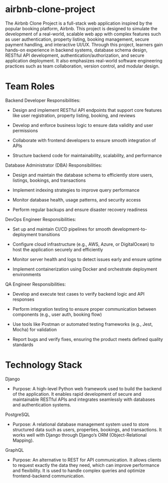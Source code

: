 # airbnb-clone-project
The Airbnb Clone Project is a full-stack web application inspired by the popular booking platform, Airbnb. This project is designed to simulate the development of a real-world, scalable web app with complex features such as user authentication, property listing, booking management, secure payment handling, and interactive UI/UX.
Through this project, learners gain hands-on experience in backend systems, database schema design, RESTful API development, authentication/authorization, and secure application deployment. It also emphasizes real-world software engineering practices such as team collaboration, version control, and modular design.

# Team Roles
 Backend Developer
Responsibilities:

 - Design and implement RESTful API endpoints that support core features like user registration, property listing, booking, and reviews

 - Develop and enforce business logic to ensure data validity and user permissions

 - Collaborate with frontend developers to ensure smooth integration of APIs

 - Structure backend code for maintainability, scalability, and performance

 Database Administrator (DBA)
Responsibilities:

 - Design and maintain the database schema to efficiently store users, listings, bookings, and transactions

 - Implement indexing strategies to improve query performance

 - Monitor database health, usage patterns, and security access

 - Perform regular backups and ensure disaster recovery readiness

 DevOps Engineer
Responsibilities:

 - Set up and maintain CI/CD pipelines for smooth development-to-deployment transitions

 - Configure cloud infrastructure (e.g., AWS, Azure, or DigitalOcean) to host the application securely and efficiently

 - Monitor server health and logs to detect issues early and ensure uptime

 - Implement containerization using Docker and orchestrate deployment environments

 QA Engineer
Responsibilities:

 - Develop and execute test cases to verify backend logic and API responses

 - Perform integration testing to ensure proper communication between components (e.g., user auth, booking flow)

 - Use tools like Postman or automated testing frameworks (e.g., Jest, Mocha) for validation

 - Report bugs and verify fixes, ensuring the product meets defined quality standards

# Technology Stack

Django

 - Purpose: A high-level Python web framework used to build the backend of the application. It enables rapid development of secure and maintainable RESTful APIs and integrates seamlessly with databases and authentication systems.

PostgreSQL

 - Purpose: A relational database management system used to store structured data such as users, properties, bookings, and transactions. It works well with Django through Django’s ORM (Object-Relational Mapping).

GraphQL

 - Purpose: An alternative to REST for API communication. It allows clients to request exactly the data they need, which can improve performance and flexibility. It is used to handle complex queries and optimize frontend-backend communication.



